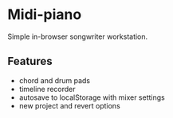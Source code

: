 # Midi-piano

Simple in-browser songwriter workstation.

## Features
- chord and drum pads
- timeline recorder
- autosave to localStorage with mixer settings
- new project and revert options
